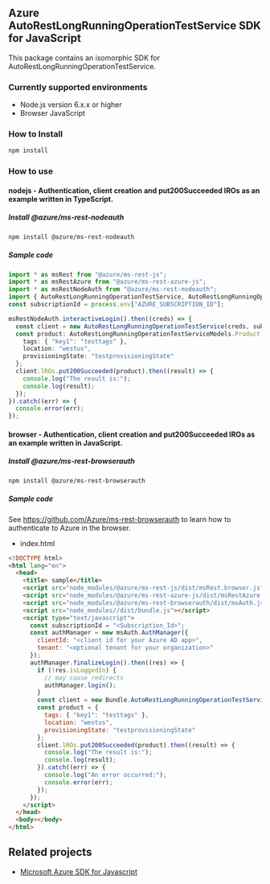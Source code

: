 ## Azure AutoRestLongRunningOperationTestService SDK for JavaScript

This package contains an isomorphic SDK for AutoRestLongRunningOperationTestService.

### Currently supported environments

- Node.js version 6.x.x or higher
- Browser JavaScript

### How to Install

```bash
npm install
```

### How to use

#### nodejs - Authentication, client creation and put200Succeeded lROs as an example written in TypeScript.

##### Install @azure/ms-rest-nodeauth

```bash
npm install @azure/ms-rest-nodeauth
```

##### Sample code

```typescript
import * as msRest from "@azure/ms-rest-js";
import * as msRestAzure from "@azure/ms-rest-azure-js";
import * as msRestNodeAuth from "@azure/ms-rest-nodeauth";
import { AutoRestLongRunningOperationTestService, AutoRestLongRunningOperationTestServiceModels, AutoRestLongRunningOperationTestServiceMappers } from "";
const subscriptionId = process.env["AZURE_SUBSCRIPTION_ID"];

msRestNodeAuth.interactiveLogin().then((creds) => {
  const client = new AutoRestLongRunningOperationTestService(creds, subscriptionId);
  const product: AutoRestLongRunningOperationTestServiceModels.Product = {
    tags: { "key1": "testtags" },
    location: "westus",
    provisioningState: "testprovisioningState"
  };
  client.lROs.put200Succeeded(product).then((result) => {
    console.log("The result is:");
    console.log(result);
  });
}).catch((err) => {
  console.error(err);
});
```

#### browser - Authentication, client creation and put200Succeeded lROs as an example written in JavaScript.

##### Install @azure/ms-rest-browserauth

```bash
npm install @azure/ms-rest-browserauth
```

##### Sample code

See https://github.com/Azure/ms-rest-browserauth to learn how to authenticate to Azure in the browser.

- index.html
```html
<!DOCTYPE html>
<html lang="en">
  <head>
    <title> sample</title>
    <script src="node_modules/@azure/ms-rest-js/dist/msRest.browser.js"></script>
    <script src="node_modules/@azure/ms-rest-azure-js/dist/msRestAzure.js"></script>
    <script src="node_modules/@azure/ms-rest-browserauth/dist/msAuth.js"></script>
    <script src="node_modules//dist/bundle.js"></script>
    <script type="text/javascript">
      const subscriptionId = "<Subscription_Id>";
      const authManager = new msAuth.AuthManager({
        clientId: "<client id for your Azure AD app>",
        tenant: "<optional tenant for your organization>"
      });
      authManager.finalizeLogin().then((res) => {
        if (!res.isLoggedIn) {
          // may cause redirects
          authManager.login();
        }
        const client = new Bundle.AutoRestLongRunningOperationTestService(res.creds, subscriptionId);
        const product = {
          tags: { "key1": "testtags" },
          location: "westus",
          provisioningState: "testprovisioningState"
        };
        client.lROs.put200Succeeded(product).then((result) => {
          console.log("The result is:");
          console.log(result);
        }).catch((err) => {
          console.log("An error occurred:");
          console.error(err);
        });
      });
    </script>
  </head>
  <body></body>
</html>
```

## Related projects

- [Microsoft Azure SDK for Javascript](https://github.com/Azure/azure-sdk-for-js)
